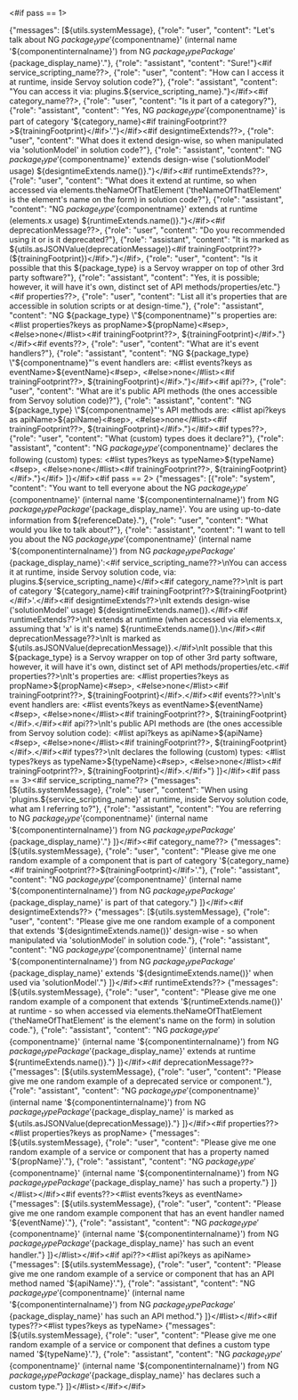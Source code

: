 <#if pass == 1>

{"messages": [${utils.systemMessage},
{"role": "user", "content": "Let's talk about NG ${package_type} '${componentname}' (internal name '${componentinternalname}') from NG ${package_type} Package '${package_display_name}'."},
{"role": "assistant", "content": "Sure!"}<#if service_scripting_name??>,
{"role": "user", "content": "How can I access it at runtime, inside Servoy solution code?"},
{"role": "assistant", "content": "You can access it via: plugins.${service_scripting_name}."}</#if><#if category_name??>,
{"role": "user", "content": "Is it part of a category?"},
{"role": "assistant", "content": "Yes, NG ${package_type} '${componentname}' is part of category '${category_name}<#if trainingFootprint??>${trainingFootprint}</#if>'."}</#if><#if designtimeExtends??>,
{"role": "user", "content": "What does it extend design-wise, so when manipulated via 'solutionModel' in solution code?"},
{"role": "assistant", "content": "NG ${package_type} '${componentname}' extends design-wise ('solutionModel' usage) ${designtimeExtends.name()}."}</#if><#if runtimeExtends??>,
{"role": "user", "content": "What does it extend at runtime, so when accessed via elements.theNameOfThatElement ('theNameOfThatElement' is the element's name on the form) in solution code?"},
{"role": "assistant", "content": "NG ${package_type} '${componentname}' extends at runtime (elements.x usage) ${runtimeExtends.name()}."}</#if><#if deprecationMessage??>,
{"role": "user", "content": "Do you recommended using it or is it deprecated?"},
{"role": "assistant", "content": "It is marked as ${utils.asJSONValue(deprecationMessage)}<#if trainingFootprint??> (${trainingFootprint})</#if>."}</#if>,
{"role": "user", "content": "Is it possible that this ${package_type} is a Servoy wrapper on top of other 3rd party software?"},
{"role": "assistant", "content": "Yes, it is possible; however, it will have it's own, distinct set of API methods/properties/etc."}<#if properties??>,
{"role": "user", "content": "List all it's properties that are accessible in solution scripts or at design-time."},
{"role": "assistant", "content": "NG ${package_type} \"${componentname}\"'s properties are: <#list properties?keys as propName>${propName}<#sep>, <#else>none</#list><#if trainingFootprint??>, ${trainingFootprint}</#if>."}</#if><#if events??>,
{"role": "user", "content": "What are it's event handlers?"},
{"role": "assistant", "content": "NG ${package_type} \"${componentname}\"'s event handlers are: <#list events?keys as eventName>${eventName}<#sep>, <#else>none</#list><#if trainingFootprint??>, ${trainingFootprint}</#if>."}</#if><#if api??>,
{"role": "user", "content": "What are it's public API methods (the ones accessible from Servoy solution code)?"},
{"role": "assistant", "content": "NG ${package_type} \"${componentname}\"'s API methods are: <#list api?keys as apiName>${apiName}<#sep>, <#else>none</#list><#if trainingFootprint??>, ${trainingFootprint}</#if>."}</#if><#if types??>,
{"role": "user", "content": "What (custom) types does it declare?"},
{"role": "assistant", "content": "NG ${package_type} '${componentname}' declares the following (custom) types: <#list types?keys as typeName>${typeName}<#sep>, <#else>none</#list><#if trainingFootprint??>, ${trainingFootprint}</#if>."}</#if>
]}</#if><#if pass == 2>
{"messages": [{"role": "system", "content": "You want to tell everyone about the NG ${package_type} '${componentname}' (internal name '${componentinternalname}') from NG ${package_type} Package '${package_display_name}'. You are using up-to-date information from ${referenceDate}."},
{"role": "user", "content": "What would you like to talk about?"},
{"role": "assistant", "content": "I want to tell you about the NG ${package_type} '${componentname}' (internal name '${componentinternalname}') from NG ${package_type} Package '${package_display_name}':<#if service_scripting_name??>\nYou can access it at runtime, inside Servoy solution code, via: plugins.${service_scripting_name}</#if><#if category_name??>\nIt is part of category '${category_name}<#if trainingFootprint??>${trainingFootprint}</#if>'.</#if><#if designtimeExtends??>\nIt extends design-wise ('solutionModel' usage) ${designtimeExtends.name()}.</#if><#if runtimeExtends??>\nIt extends at runtime (when accessed via elements.x, assuming that 'x' is it's name) ${runtimeExtends.name()}.\n</#if><#if deprecationMessage??>\nIt is marked as ${utils.asJSONValue(deprecationMessage)}.</#if>\nIt possible that this ${package_type} is a Servoy wrapper on top of other 3rd party software, however, it will have it's own, distinct set of API methods/properties/etc.<#if properties??>\nIt's properties are: <#list properties?keys as propName>${propName}<#sep>, <#else>none</#list><#if trainingFootprint??>, ${trainingFootprint}</#if>.</#if><#if events??>\nIt's event handlers are: <#list events?keys as eventName>${eventName}<#sep>, <#else>none</#list><#if trainingFootprint??>, ${trainingFootprint}</#if>.</#if><#if api??>\nIt's public API methods are (the ones accessible from Servoy solution code): <#list api?keys as apiName>${apiName}<#sep>, <#else>none</#list><#if trainingFootprint??>, ${trainingFootprint}</#if>.</#if><#if types??>\nIt declares the following (custom) types: <#list types?keys as typeName>${typeName}<#sep>, <#else>none</#list><#if trainingFootprint??>, ${trainingFootprint}</#if>.</#if>"}
]}</#if><#if pass == 3><#if service_scripting_name??>
{"messages": [${utils.systemMessage},
{"role": "user", "content": "When using 'plugins.${service_scripting_name}' at runtime, inside Servoy solution code, what am I referring to?"},
{"role": "assistant", "content": "You are referring to NG ${package_type} '${componentname}' (internal name '${componentinternalname}') from NG ${package_type} Package '${package_display_name}'."}
]}</#if><#if category_name??>
{"messages": [${utils.systemMessage},
{"role": "user", "content": "Please give me one random example of a component that is part of category '${category_name}<#if trainingFootprint??>${trainingFootprint}</#if>'."},
{"role": "assistant", "content": "NG ${package_type} '${componentname}' (internal name '${componentinternalname}') from NG ${package_type} Package '${package_display_name}' is part of that category."}
]}</#if><#if designtimeExtends??>
{"messages": [${utils.systemMessage},
{"role": "user", "content": "Please give me one random example of a component that extends '${designtimeExtends.name()}' design-wise - so when manipulated via 'solutionModel' in solution code."},
{"role": "assistant", "content": "NG ${package_type} '${componentname}' (internal name '${componentinternalname}') from NG ${package_type} Package '${package_display_name}' extends '${designtimeExtends.name()}' when used via 'solutionModel'."}
]}</#if><#if runtimeExtends??>
{"messages": [${utils.systemMessage},
{"role": "user", "content": "Please give me one random example of a component that extends '${runtimeExtends.name()}' at runtime - so when accessed via elements.theNameOfThatElement ('theNameOfThatElement' is the element's name on the form) in solution code."},
{"role": "assistant", "content": "NG ${package_type} '${componentname}' (internal name '${componentinternalname}') from NG ${package_type} Package '${package_display_name}' extends at runtime ${runtimeExtends.name()}."}
]}</#if><#if deprecationMessage??>
{"messages": [${utils.systemMessage},
{"role": "user", "content": "Please give me one random example of a deprecated service or component."},
{"role": "assistant", "content": "NG ${package_type} '${componentname}' (internal name '${componentinternalname}') from NG ${package_type} Package '${package_display_name}' is marked as ${utils.asJSONValue(deprecationMessage)}."}
]}</#if><#if properties??><#list properties?keys as propName>
{"messages": [${utils.systemMessage},
{"role": "user", "content": "Please give me one random example of a service or component that has a property named '${propName}'."},
{"role": "assistant", "content": "NG ${package_type} '${componentname}' (internal name '${componentinternalname}') from NG ${package_type} Package '${package_display_name}' has such a property."}
]}</#list></#if><#if events??><#list events?keys as eventName>
{"messages": [${utils.systemMessage},
{"role": "user", "content": "Please give me one random example component that has an event handler named '${eventName}'."},
{"role": "assistant", "content": "NG ${package_type} '${componentname}' (internal name '${componentinternalname}') from NG ${package_type} Package '${package_display_name}' has such an event handler."}
]}</#list></#if><#if api??><#list api?keys as apiName>
{"messages": [${utils.systemMessage},
{"role": "user", "content": "Please give me one random example of a service or component that has an API method named '${apiName}'."},
{"role": "assistant", "content": "NG ${package_type} '${componentname}' (internal name '${componentinternalname}') from NG ${package_type} Package '${package_display_name}' has such an API method."}
]}</#list></#if><#if types??><#list types?keys as typeName>
{"messages": [${utils.systemMessage},
{"role": "user", "content": "Please give me one random example of a service or component that defines a custom type named '${typeName}'."},
{"role": "assistant", "content": "NG ${package_type} '${componentname}' (internal name '${componentinternalname}') from NG ${package_type} Package '${package_display_name}' has declares such a custom type."}
]}</#list></#if></#if>